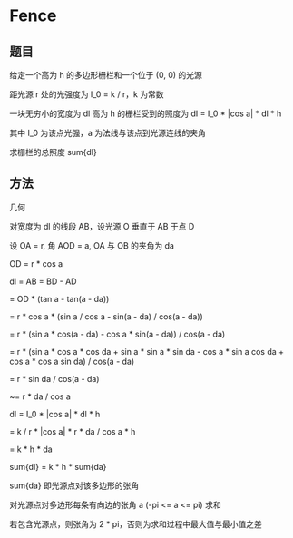 # Fence

## 题目

给定一个高为 h 的多边形栅栏和一个位于 (0, 0) 的光源

距光源 r 处的光强度为 I_0 = k / r，k 为常数

一块无穷小的宽度为 dl 高为 h 的栅栏受到的照度为 dI = I_0 * |cos a| * dl * h

其中 I_0 为该点光强，a 为法线与该点到光源连线的夹角

求栅栏的总照度 sum{dI}


## 方法

几何

对宽度为 dl 的线段 AB，设光源 O 垂直于 AB 于点 D

设 OA = r, 角 AOD = a, OA 与 OB 的夹角为 da

OD = r * cos a

dl = AB = BD - AD

   = OD * (tan a - tan(a - da))

   = r * cos a * (sin a / cos a - sin(a - da) / cos(a - da))

   = r * (sin a * cos(a - da) - cos a * sin(a - da)) / cos(a - da)

   = r * (sin a * cos a * cos da + sin a * sin a * sin da - cos a * sin a cos da + cos a * cos a sin da)  / cos(a - da)

   = r * sin da / cos(a - da)

   ~= r * da / cos a

dI = I_0 * |cos a| * dl * h

   = k / r * |cos a| * r * da / cos a * h

   = k * h * da

sum{dI} = k * h * sum{da}

sum{da} 即光源点对该多边形的张角

对光源点对多边形每条有向边的张角 a (-pi <= a <= pi) 求和

若包含光源点，则张角为 2 * pi，否则为求和过程中最大值与最小值之差
